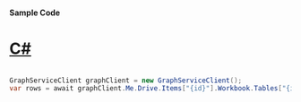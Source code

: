 #### Sample Code
# [C#](#tab/Csharp)

```C#

GraphServiceClient graphClient = new GraphServiceClient();
var rows = await graphClient.Me.Drive.Items["{id}"].Workbook.Tables["{id|name}"].Rows["{index}"].Request().GetAsync();

```